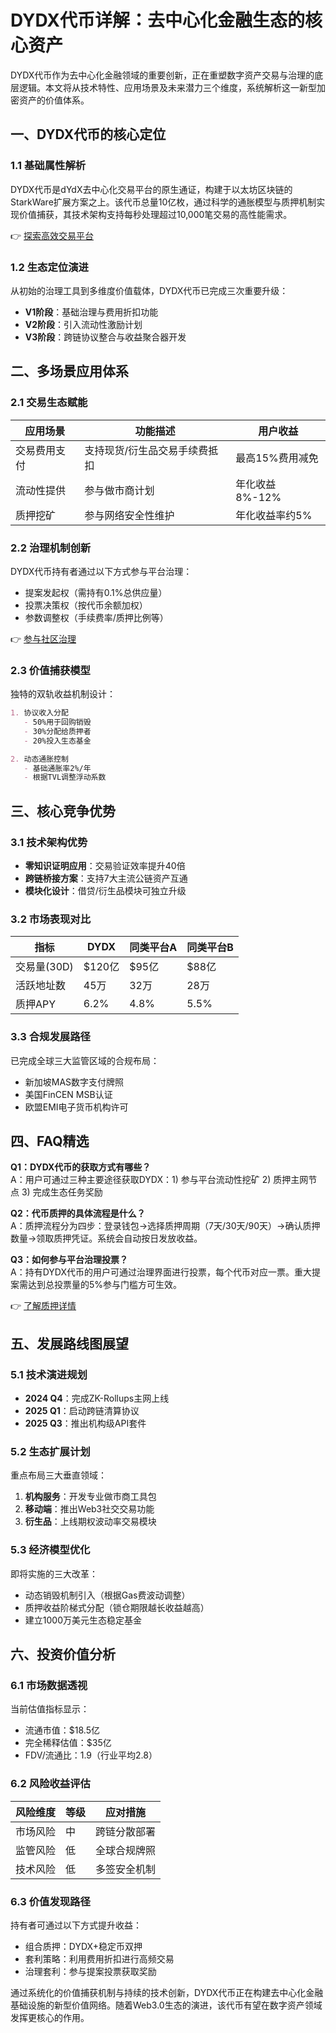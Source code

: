 # DYDX代币详解：去中心化金融生态的核心资产

DYDX代币作为去中心化金融领域的重要创新，正在重塑数字资产交易与治理的底层逻辑。本文将从技术特性、应用场景及未来潜力三个维度，系统解析这一新型加密资产的价值体系。

## 一、DYDX代币的核心定位

### 1.1 基础属性解析
DYDX代币是dYdX去中心化交易平台的原生通证，构建于以太坊区块链的StarkWare扩展方案之上。该代币总量10亿枚，通过科学的通胀模型与质押机制实现价值捕获，其技术架构支持每秒处理超过10,000笔交易的高性能需求。

👉 [探索高效交易平台](https://bit.ly/okx_welcome)

### 1.2 生态定位演进
从初始的治理工具到多维度价值载体，DYDX代币已完成三次重要升级：
- **V1阶段**：基础治理与费用折扣功能
- **V2阶段**：引入流动性激励计划
- **V3阶段**：跨链协议整合与收益聚合器开发

## 二、多场景应用体系

### 2.1 交易生态赋能
| 应用场景 | 功能描述 | 用户收益 |
|---------|----------|----------|
| 交易费用支付 | 支持现货/衍生品交易手续费抵扣 | 最高15%费用减免 |
| 流动性提供 | 参与做市商计划 | 年化收益8%-12% |
| 质押挖矿 | 参与网络安全性维护 | 年化收益率约5% |

### 2.2 治理机制创新
DYDX代币持有者通过以下方式参与平台治理：
- 提案发起权（需持有0.1%总供应量）
- 投票决策权（按代币余额加权）
- 参数调整权（手续费率/质押比例等）

👉 [参与社区治理](https://bit.ly/okx_welcome)

### 2.3 价值捕获模型
独特的双轨收益机制设计：
```markdown
1. 协议收入分配
   - 50%用于回购销毁
   - 30%分配给质押者
   - 20%投入生态基金

2. 动态通胀控制
   - 基础通胀率2%/年
   - 根据TVL调整浮动系数
```

## 三、核心竞争优势

### 3.1 技术架构优势
- **零知识证明应用**：交易验证效率提升40倍
- **跨链桥接方案**：支持7大主流公链资产互通
- **模块化设计**：借贷/衍生品模块可独立升级

### 3.2 市场表现对比
| 指标 | DYDX | 同类平台A | 同类平台B |
|------|------|-----------|-----------|
| 交易量(30D) | $120亿 | $95亿 | $88亿 |
| 活跃地址数 | 45万 | 32万 | 28万 |
| 质押APY | 6.2% | 4.8% | 5.5% |

### 3.3 合规发展路径
已完成全球三大监管区域的合规布局：
- 新加坡MAS数字支付牌照
- 美国FinCEN MSB认证
- 欧盟EMI电子货币机构许可

## 四、FAQ精选

**Q1：DYDX代币的获取方式有哪些？**  
A：用户可通过三种主要途径获取DYDX：1) 参与平台流动性挖矿 2) 质押主网节点 3) 完成生态任务奖励

**Q2：代币质押的具体流程是什么？**  
A：质押流程分为四步：登录钱包→选择质押周期（7天/30天/90天）→确认质押数量→领取质押凭证。系统会自动按日发放收益。

**Q3：如何参与平台治理投票？**  
A：持有DYDX代币的用户可通过治理界面进行投票，每个代币对应一票。重大提案需达到总投票量的5%参与门槛方可生效。

👉 [了解质押详情](https://bit.ly/okx_welcome)

## 五、发展路线图展望

### 5.1 技术演进规划
- **2024 Q4**：完成ZK-Rollups主网上线
- **2025 Q1**：启动跨链清算协议
- **2025 Q3**：推出机构级API套件

### 5.2 生态扩展计划
重点布局三大垂直领域：
1. **机构服务**：开发专业做市商工具包
2. **移动端**：推出Web3社交交易功能
3. **衍生品**：上线期权波动率交易模块

### 5.3 经济模型优化
即将实施的三大改革：
- 动态销毁机制引入（根据Gas费波动调整）
- 质押收益阶梯式分配（锁仓期限越长收益越高）
- 建立1000万美元生态稳定基金

## 六、投资价值分析

### 6.1 市场数据透视
当前估值指标显示：
- 流通市值：$18.5亿
- 完全稀释估值：$35亿
- FDV/流通比：1.9（行业平均2.8）

### 6.2 风险收益评估
| 风险维度 | 等级 | 应对措施 |
|----------|------|----------|
| 市场风险 | 中 | 跨链分散部署 |
| 监管风险 | 低 | 全球合规牌照 |
| 技术风险 | 低 | 多签安全机制 |

### 6.3 价值发现路径
持有者可通过以下方式提升收益：
- 组合质押：DYDX+稳定币双押
- 套利策略：利用费用折扣进行高频交易
- 治理套利：参与提案投票获取奖励

通过系统化的价值捕获机制与持续的技术创新，DYDX代币正在构建去中心化金融基础设施的新型价值网络。随着Web3.0生态的演进，该代币有望在数字资产领域发挥更核心的作用。